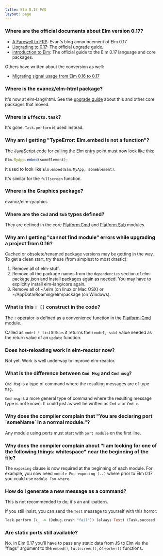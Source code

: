 ```yaml
---
title: Elm 0.17 FAQ
layout: page
---
```


### Where are the official documents about Elm version 0.17?

* [A Farewell to FRP][farewell]: Evan's blog announcement of Elm 0.17.
* [Upgrading to 0.17][upgrade guide]: The official upgrade guide.
* [Introduction to Elm][guide]: The official guide to the Elm 0.17 language and core packages.

Others have written about the conversion as well:

* [Migrating signal usage from Elm 0.16 to 0.17](http://noredink.github.io/posts/signalsmigration.html)

### Where is the evancz/elm-html package?

It's now at elm-lang/html. See the [upgrade guide] about this and other core packages that moved.

[farewell]: http://elm-lang.org/blog/farewell-to-frp
[upgrade guide]: https://github.com/elm-lang/elm-platform/blob/master/upgrade-docs/0.17.md
[guide]: http://guide.elm-lang.org/

### Where is `Effects.task`?

It's gone. `Task.perform` is used instead.

### Why am I getting "TypeError: Elm.embed is not a function"?

The JavaScript code for calling the Elm entry point must now look like this:

```javascript
Elm.MyApp.embed(someElement);
```

It used to look like `Elm.embed(Elm.MyApp, someElement)`.

It's similar for the `fullscreen` function.

### Where is the Graphics package?

evancz/elm-graphics

### Where are the `Cmd` and `Sub` types defined?

They are defined in the core
[Platform.Cmd](http://package.elm-lang.org/packages/elm-lang/core/4.0.0/Platform-Cmd)
and
[Platform.Sub](http://package.elm-lang.org/packages/elm-lang/core/4.0.0/Platform-Sub)
modules.

### Why am I getting "cannot find module" errors while upgrading a project from 0.16?

Cached or obsolete/renamed package versions may be getting in the way. To get a clean start, try these (from simplest to most drastic):

1. Remove all of elm-stuff.
2. Remove all the package names from the `dependencies` section of elm-package.json and install packages again as needed. You may have to explicitly install elm-lang/core again.
3. Remove all of ~/.elm (on linux or Mac OSX) or ~/AppData/Roaming/elm/package (on Windows).

### What is this `! []` construct in the code?

The `!` operator is defined as a convenience function in the [Platform-Cmd](http://package.elm-lang.org/packages/elm-lang/core/4.0.0/Platform-Cmd#!) module.

Called as `model ! listOfSubs` it returns the `(model, sub)` value needed as the return value of an `update` function.

### Does hot-reloading work in elm-reactor now?

Not yet. Work is well underway to improve elm-reactor.

### What is the difference between `Cmd Msg` and `Cmd msg`?

`Cmd Msg` is a type of command where the resulting messages are of type `Msg`. 

`Cmd msg` is a more general type of command where the resulting message type is not known. It could just as well be written as `Cmd a` or `Cmd x`.

### Why does the compiler complain that "You are declaring port \`someName\` in a normal module."?

Any module using ports must start with `port module` on the first line.

### Why does the compiler complain about "I am looking for one of the following things: whitespace" near the beginning of the file?

The `exposing` clause is now required at the beginning of each module.
For example, you now need `module Foo exposing (..)` where prior to Elm 0.17 you could use `module Foo where`.

### How do I generate a new message as a command?

This is not recommended to do; it's an anti-pattern.

If you still insist, you can send the `Test` message to yourself with this horror:

```haskell
Task.perform (\_ -> (Debug.crash "fail")) (always Test) (Task.succeed ())
```

### Are static ports still available?

No. In Elm 0.17 you'll have to pass any static data from JS to Elm via the "flags" argument to the `embed()`, `fullscreen()`, or `worker()` functions.
